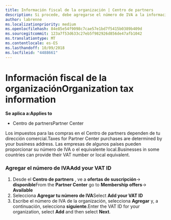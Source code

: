 ```yaml
---
title: Información fiscal de la organización | Centro de partners
description: Si procede, debe agregarse el número de IVA a la información de tu organización
author: labrenne
ms.localizationpriority: medium
ms.openlocfilehash: 84e85e54f9098c7cae57e1bd7f5415b0389b409d
ms.sourcegitcommit: 123a7f53d633c27eb5f982926d856de47afb1042
ms.translationtype: MT
ms.contentlocale: es-ES
ms.lasthandoff: 10/09/2018
ms.locfileid: "4488661"
---
```

# <a name="organization-tax-information"></a><span data-ttu-id="a2d90-103">Información fiscal de la organización</span><span class="sxs-lookup"><span data-stu-id="a2d90-103">Organization tax information</span></span>

**<span data-ttu-id="a2d90-104">Se aplica a:</span><span class="sxs-lookup"><span data-stu-id="a2d90-104">Applies to</span></span>**

-  <span data-ttu-id="a2d90-105">Centro de partners</span><span class="sxs-lookup"><span data-stu-id="a2d90-105">Partner Center</span></span>

<span data-ttu-id="a2d90-106">Los impuestos para las compras en el Centro de partners dependen de tu dirección comercial.</span><span class="sxs-lookup"><span data-stu-id="a2d90-106">Taxes for Partner Center purchases are determined by your business address.</span></span> <span data-ttu-id="a2d90-107">Las empresas de algunos países pueden proporcionar su número de IVA o el equivalente local.</span><span class="sxs-lookup"><span data-stu-id="a2d90-107">Businesses in some countries can provide their VAT number or local equivalent.</span></span>

### <a name="add-your-vat-id"></a><span data-ttu-id="a2d90-108">Agregar el número de IVA</span><span class="sxs-lookup"><span data-stu-id="a2d90-108">Add your VAT ID</span></span>

1.  <span data-ttu-id="a2d90-109">Desde el **Centro de partners** , ve a **ofertas de suscripción**-> **disponible**</span><span class="sxs-lookup"><span data-stu-id="a2d90-109">From the **Partner Center** go to **Membership offers**-> **Available**</span></span>
2.  <span data-ttu-id="a2d90-110">Selecciona **Agregar tu número de IVA**</span><span class="sxs-lookup"><span data-stu-id="a2d90-110">Select **Add your VAT ID**</span></span>
3.  <span data-ttu-id="a2d90-111">Escribe el número de IVA de la organización, selecciona **Agregar** y, a continuación, selecciona **siguiente**.</span><span class="sxs-lookup"><span data-stu-id="a2d90-111">Enter the VAT ID for your organization, select **Add** and then select **Next**.</span></span>





 



